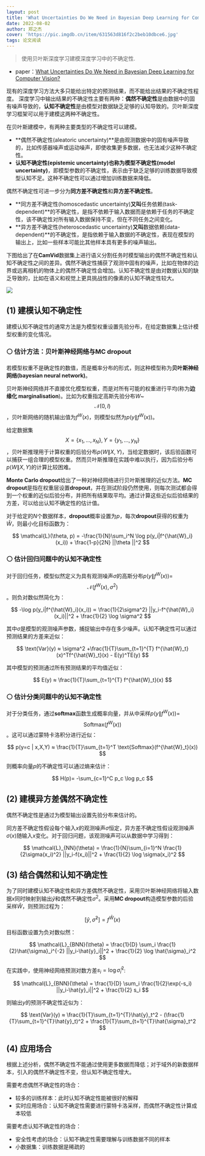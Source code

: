 ```yaml
---
layout: post
title: 'What Uncertainties Do We Need in Bayesian Deep Learning for Computer Vision?'
date: 2022-08-02
author: 郑之杰
cover: 'https://pic.imgdb.cn/item/631563d816f2c2beb10dbce6.jpg'
tags: 论文阅读
---
```


> 使用贝叶斯深度学习建模深度学习中的不确定性.

- paper：[What Uncertainties Do We Need in Bayesian Deep Learning for Computer Vision?](https://arxiv.org/abs/1703.04977)

现有的深度学习方法大多只能给出特定的预测结果，而不能给出结果的不确定性程度。
深度学习中输出结果的不确定性主要有两种：**偶然不确定性**是由数据中的固有噪声导致的，**认知不确定性**是由模型对数据缺乏足够的认知导致的。贝叶斯深度学习框架可以用于建模这两种不确定性。

在贝叶斯建模中，有两种主要类型的不确定性可以建模。
- **偶然不确定性(aleatoric uncertainty)**是由观测数据中的固有噪声导致的，比如传感器噪声或运动噪声，即使收集更多数据，也无法减少这种不确定性。
- **认知不确定性(epistemic uncertainty)**也称为**模型不确定性(model uncertainty)**，即模型参数的不确定性，表示由于缺乏足够的训练数据导致模型认知不足。这种不确定性可以通过增加训练数据来降低。

偶然不确定性可进一步分为**同方差不确定性**和**异方差不确定性**。
- **同方差不确定性(homoscedastic uncertainty)**又叫**任务依赖(task-dependent)**的不确定性，是指不依赖于输入数据而是依赖于任务的不确定性，该不确定性对所有输入数据保持不变，但在不同任务之间变化。
- **异方差不确定性(heteroscedastic uncertainty)**又叫**数据依赖(data-dependent)**的不确定性，是指依赖于输入数据的不确定性，表现在模型的输出上，比如一些样本可能比其他样本具有更多的噪声输出。

下图给出了在**CamVid**数据集上进行语义分割任务时模型输出的偶然不确定性和认知不确定性之间的差异。偶然不确定性捕获了观测中固有的噪声，比如在物体的边界或远离相机的物体上的偶然不确定性会增加。认知不确定性是由对数据认知的缺乏导致的，比如在语义和视觉上更具挑战性的像素的认知不确定性较大。

![](https://pic.imgdb.cn/item/6315a90c16f2c2beb1545080.jpg)

## (1) 建模认知不确定性

建模认知不确定性的通常方法是为模型权重设置先验分布，在给定数据集上估计模型权重的变化情况。

### ⚪ 估计方法：贝叶斯神经网络与MC dropout

若模型权重不是确定性的数值，而是概率分布的形式，则这种模型称为**贝叶斯神经网络(bayesian neural network)**。

贝叶斯神经网络并不直接优化模型权重，而是对所有可能的权重进行平均(称为**边缘化 marginalisation**)。比如为权重指定高斯先验分布$W$~$$\mathcal{N}(0,I)$$，贝叶斯网络的随机输出值为$f^W(x)$，则模型似然为$p(y\|f^W(x))$。

给定数据集$$X=\{x_1,...,x_N\},Y=\{y_1,...,y_N\}$$，贝叶斯推理用于计算权重的后验分布$p(W\|X,Y)$，当给定数据时，该后验函数可以捕获一组合理的模型权重。然而贝叶斯推理在实践中难以执行，因为后验分布$p(W\|X,Y)$的计算比较困难。

**Monte Carlo dropout**给出了一种对神经网络进行贝叶斯推理的近似方法。**MC dropout**是指在权重层设置**dropout**，并在测试阶段仍然使用，则每次测试都会得到一个权重的近似后验分布，并把所有结果取平均。通过计算这些近似后验结果的方差，可以给出认知不确定性的估计值。

对于给定的$N$个数据样本，**dropout**概率设置为$p$，每次**dropout**获得的权重为$\hat{W}$，则最小化目标函数为：

$$ \mathcal{L}(\theta, p) = -\frac{1}{N}\sum_i^N \log p(y_i|f^{\hat{W}_i}(x_i)) + \frac{1-p}{2N} ||\theta ||^2 $$

### ⚪ 估计回归问题中的认知不确定性

对于回归任务，模型似然定义为具有观测噪声$\sigma$的高斯分布$p(y\|f^W(x))=$ $$\mathcal{N}(f^W(x),\sigma^2)$$。则负对数似然简化为：

$$ -\log p(y_i|f^{\hat{W}_i}(x_i)) ∝ \frac{1}{2\sigma^2} ||y_i-f^{\hat{W}_i}(x_i)||^2 + \frac{1}{2} \log \sigma^2 $$

其中$\sigma$是模型的观测噪声参数，捕捉输出中存在多少噪声。认知不确定性可以通过预测结果的方差来近似：

$$ \text{Var}(y) ≈ \sigma^2 +\frac{1}{T}\sum_{t=1}^{T} f^{\hat{W}_t}(x)^Tf^{\hat{W}_t}(x) - E(y)^TE(y) $$

其中模型的预测通过所有预测结果的平均值近似：

$$ E(y) ≈ \frac{1}{T}\sum_{t=1}^{T} f^{\hat{W}_t}(x) $$

### ⚪ 估计分类问题中的认知不确定性

对于分类任务，通过**softmax**函数生成概率向量，并从中采样$p(y\|f^W(x))=$ $$\text{Softmax}(f^W(x))$$。这可以通过蒙特卡洛积分进行近似：

$$ p(y=c | x,X,Y) ≈ \frac{1}{T}\sum_{t=1}^T \text{Softmax}(f^{\hat{W}_t}(x)) $$

则概率向量$p$的不确定性可以通过熵来估计：

$$ H(p)= -\sum_{c=1}^C p_c \log p_c $$

## (2) 建模异方差偶然不确定性

偶然不确定性是通过为模型输出设置先验分布来估计的。

同方差不确定性假设每个输入$x$的观测噪声$σ$恒定，异方差不确定性假设观测噪声$\sigma(x)$随输入$x$变化。对于回归问题，该观测噪声可以从数据中学习得到：

$$ \mathcal{L}_{NN}(\theta) = \frac{1}{N}\sum_{i=1}^N \frac{1}{2\sigma(x_i)^2} ||y_i-f(x_i)||^2 + \frac{1}{2} \log \sigma(x_i)^2 $$

## (3) 结合偶然和认知不确定性

为了同时建模认知不确定性和异方差偶然不确定性，采用贝叶斯神经网络将输入数据$x$同时映射到输出$\hat{y}$和偶然不确定性$\sigma^2$。采用**MC dropout**构造模型参数的后验采样$\hat{W}$，则预测过程为：

$$ [\hat{y},\hat{\sigma}^2] = f^{\hat{W}}(x) $$

目标函数设置为负对数似然：

$$ \mathcal{L}_{BNN}(\theta) = \frac{1}{D} \sum_i \frac{1}{2}\hat{\sigma}_i^{-2} ||y_i-\hat{y}_i||^2 + \frac{1}{2} \log \hat{\sigma}_i^2 $$

在实践中，使用神经网络预测对数方差$s_i = \log \hat{\sigma}_i^2$:

$$ \mathcal{L}_{BNN}(\theta) = \frac{1}{D} \sum_i \frac{1}{2}\exp(-s_i) ||y_i-\hat{y}_i||^2 + \frac{1}{2} s_i $$

则输出$y$的预测不确定性近似为：

$$ \text{Var}(y) ≈ \frac{1}{T}\sum_{t=1}^{T}\hat{y}_t^2 - (\frac{1}{T}\sum_{t=1}^{T}\hat{y}_t)^2 + \frac{1}{T}\sum_{t=1}^{T}\hat{\sigma}_t^2  $$

## (4) 应用场合

根据上述分析，偶然不确定性不能通过使用更多数据而降低；对于域外的新数据样本，引入的偶然不确定性不变，但认知不确定性增大。

需要考虑偶然不确定性的场合：
- 较多的训练样本：此时认知不确定性能被很好的解释
- 实时应用场合：认知不确定性需要进行蒙特卡洛采样，而偶然不确定性计算成本较低

需要考虑认知不确定性的场合：
- 安全性考虑的场合：认知不确定性需要理解与训练数据不同的样本
- 小数据集：训练数据是稀疏的

